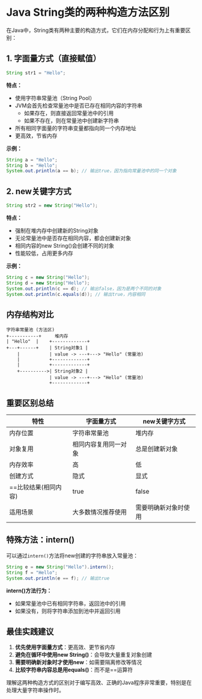 # Java String类的两种构造方法区别

在Java中，String类有两种主要的构造方式，它们在内存分配和行为上有重要区别：

## 1. 字面量方式（直接赋值）

```java
String str1 = "Hello";
```

**特点：**
- 使用字符串常量池（String Pool）
- JVM会首先检查常量池中是否已存在相同内容的字符串
  - 如果存在，则直接返回常量池中的引用
  - 如果不存在，则在常量池中创建新字符串
- 所有相同字面量的字符串变量都指向同一个内存地址
- 更高效，节省内存

**示例：**
```java
String a = "Hello";
String b = "Hello";
System.out.println(a == b); // 输出true，因为指向常量池中的同一个对象
```

## 2. new关键字方式

```java
String str2 = new String("Hello");
```

**特点：**
- 强制在堆内存中创建新的String对象
- 无论常量池中是否存在相同内容，都会创建新对象
- 相同内容的new String()会创建不同的对象
- 性能较低，占用更多内存

**示例：**
```java
String c = new String("Hello");
String d = new String("Hello");
System.out.println(c == d); // 输出false，因为是两个不同的对象
System.out.println(c.equals(d)); // 输出true，内容相同
```

## 内存结构对比

```
字符串常量池 (方法区)
+-----------+     堆内存
| "Hello"  |    +-------------+
+---+------+    | String对象1 |
    |           | value -> ---+---> "Hello" (常量池)
    |           +-------------+
    |           +-------------+
    +---------->| String对象2 |
                | value -> ---+---> "Hello" (常量池)
                +-------------+
```

## 重要区别总结

| 特性                | 字面量方式              | new关键字方式          |
|---------------------|------------------------|-----------------------|
| 内存位置            | 字符串常量池            | 堆内存                |
| 对象复用            | 相同内容复用同一对象    | 总是创建新对象        |
| 内存效率            | 高                     | 低                    |
| 创建方式            | 隐式                   | 显式                  |
| ==比较结果(相同内容)| true                   | false                 |
| 适用场景            | 大多数情况推荐使用      | 需要明确新对象时使用  |

## 特殊方法：intern()

可以通过`intern()`方法将new创建的字符串放入常量池：

```java
String e = new String("Hello").intern();
String f = "Hello";
System.out.println(e == f); // 输出true
```

**intern()方法行为：**
- 如果常量池中已有相同字符串，返回池中的引用
- 如果没有，则将字符串添加到池中并返回引用

## 最佳实践建议

1. **优先使用字面量方式**：更高效、更节省内存
2. **避免在循环中使用new String()**：会导致大量重复对象创建
3. **需要明确新对象时才使用new**：如需要隔离修改等情况
4. **比较字符串内容总是用equals()**：而不是==运算符

理解这两种构造方式的区别对于编写高效、正确的Java程序非常重要，特别是在处理大量字符串操作时。